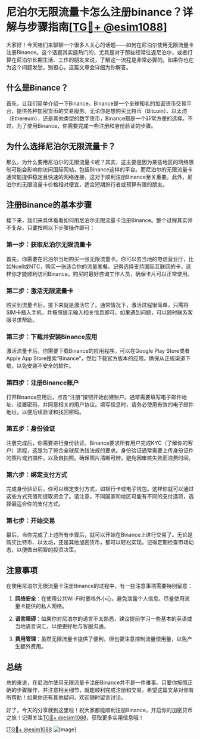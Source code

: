 # 尼泊尔无限流量卡怎么注册binance？详解与步骤指南[[TG💪+ @esim1088](https://t.me/s/esim1088)]

大家好！今天咱们来聊聊一个很多人关心的话题——如何在尼泊尔使用无限流量卡注册Binance。这个话题其实挺热门的，尤其是对于那些经常往返尼泊尔，或者打算在尼泊尔长期生活、工作的朋友来说，了解这一流程是非常必要的。如果你也在为这个问题发愁，别担心，这篇文章会详细为你解答。

## 什么是Binance？

首先，让我们简单介绍一下Binance。Binance是一个全球知名的加密货币交易平台，提供各种加密货币的交易服务。无论你是想购买比特币（Bitcoin）、以太坊（Ethereum），还是其他类型的数字货币，Binance都是一个非常方便的选择。不过，为了使用Binance，你需要完成一些注册和身份验证的步骤。

## 为什么选择尼泊尔无限流量卡？

那么，为什么要用尼泊尔的无限流量卡呢？其实，这主要是因为某些地区的网络限制可能会影响你访问国际网站，包括Binance这样的平台。而尼泊尔的无限流量卡通常能提供稳定且快速的网络连接，这对于顺利注册Binance至关重要。此外，尼泊尔的无限流量卡价格相对便宜，适合短期旅行者或预算有限的朋友。

## 注册Binance的基本步骤

接下来，我们来具体看看如何用尼泊尔无限流量卡注册Binance。整个过程其实并不复杂，只要按照以下步骤操作即可：

### 第一步：获取尼泊尔无限流量卡

首先，你需要在尼泊尔当地购买一张无限流量卡。你可以去当地的电信营业厅，比如Ncell或NTC，购买一张适合你的流量套餐。记得选择支持国际互联网的卡，这样你才能顺利访问Binance。购买时最好咨询工作人员，确保卡片可以正常使用。

### 第二步：激活无限流量卡

购买到流量卡后，接下来就是激活它了。通常情况下，激活过程很简单，只需将SIM卡插入手机，并按照提示输入相关信息即可。如果遇到问题，可以随时联系客服寻求帮助。

### 第三步：下载并安装Binance应用

激活流量卡后，你需要下载Binance的应用程序。可以在Google Play Store或者Apple App Store搜索“Binance”，然后下载官方版本的应用。确保从正规渠道下载，以免安装不安全的软件。

### 第四步：注册Binance账户

打开Binance应用后，点击“注册”按钮开始创建账户。通常需要填写电子邮件地址、设置密码，并同意相关的用户协议。填写信息时，请务必使用有效的电子邮件地址，以便后续验证和找回密码。

### 第五步：身份验证

注册完成后，你需要进行身份验证。Binance要求所有用户完成KYC（了解你的客户）流程，这是为了符合全球反洗钱法规的要求。身份验证通常需要上传身份证件的照片或扫描件，以及自拍照。确保照片清晰可辨，避免因审核失败而浪费时间。

### 第六步：绑定支付方式

完成身份验证后，你可以绑定支付方式，如银行卡或电子钱包。这样你就可以通过这些方式充值和提取资金了。请注意，不同国家和地区可能有不同的支付选项，选择最适合你的支付方式。

### 第七步：开始交易

最后，当你完成了上述所有步骤后，就可以开始在Binance上进行交易了。无论是购买比特币、以太坊，还是其他加密货币，都可以轻松实现。记得定期检查市场动态，以便做出明智的投资决策。

## 注意事项

在使用尼泊尔无限流量卡注册Binance的过程中，有一些注意事项需要特别留意：

1. **网络安全**：在使用公共Wi-Fi时要格外小心，避免泄露个人信息。尽量使用流量卡提供的私人网络。
   
2. **语言障碍**：如果你对尼泊尔的语言不太熟悉，建议提前学习一些基本的英语或当地语言词汇，以便更好地与客服沟通。

3. **费用管理**：虽然无限流量卡提供了便利，但也要注意控制流量使用量，以免产生额外费用。

## 总结

总的来说，在尼泊尔使用无限流量卡注册Binance并不是一件难事。只要你按照正确的步骤操作，并注意相关细节，就能顺利完成注册和交易。希望这篇文章对你有所帮助！如果你还有其他疑问，欢迎随时留言讨论。

好了，今天的分享就到这里啦！祝大家都能顺利注册Binance，开启你的加密货币之旅！记得关注[TG💪+ @esim1088](https://t.me/s/esim1088)，获取更多实用信息哦！

[[TG💪+ @esim1088](https://t.me/s/esim1088) ![Image](https://i.postimg.cc/4NQfJmqS/Snipaste-2025-05-13-00-14-12.png)]